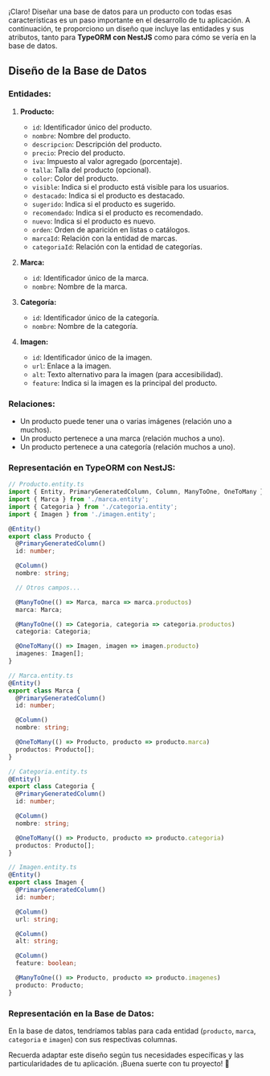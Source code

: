¡Claro! Diseñar una base de datos para un producto con todas esas características es un paso importante en el desarrollo de tu aplicación. A continuación, te proporciono un diseño que incluye las entidades y sus atributos, tanto para **TypeORM con NestJS** como para cómo se vería en la base de datos.

## Diseño de la Base de Datos

### Entidades:

1. **Producto:**
   - `id`: Identificador único del producto.
   - `nombre`: Nombre del producto.
   - `descripcion`: Descripción del producto.
   - `precio`: Precio del producto.
   - `iva`: Impuesto al valor agregado (porcentaje).
   - `talla`: Talla del producto (opcional).
   - `color`: Color del producto.
   - `visible`: Indica si el producto está visible para los usuarios.
   - `destacado`: Indica si el producto es destacado.
   - `sugerido`: Indica si el producto es sugerido.
   - `recomendado`: Indica si el producto es recomendado.
   - `nuevo`: Indica si el producto es nuevo.
   - `orden`: Orden de aparición en listas o catálogos.
   - `marcaId`: Relación con la entidad de marcas.
   - `categoriaId`: Relación con la entidad de categorías.

2. **Marca:**
   - `id`: Identificador único de la marca.
   - `nombre`: Nombre de la marca.

3. **Categoría:**
   - `id`: Identificador único de la categoría.
   - `nombre`: Nombre de la categoría.

4. **Imagen:**
   - `id`: Identificador único de la imagen.
   - `url`: Enlace a la imagen.
   - `alt`: Texto alternativo para la imagen (para accesibilidad).
   - `feature`: Indica si la imagen es la principal del producto.

### Relaciones:

- Un producto puede tener una o varias imágenes (relación uno a muchos).
- Un producto pertenece a una marca (relación muchos a uno).
- Un producto pertenece a una categoría (relación muchos a uno).

### Representación en TypeORM con NestJS:

```typescript
// Producto.entity.ts
import { Entity, PrimaryGeneratedColumn, Column, ManyToOne, OneToMany } from 'typeorm';
import { Marca } from './marca.entity';
import { Categoria } from './categoria.entity';
import { Imagen } from './imagen.entity';

@Entity()
export class Producto {
  @PrimaryGeneratedColumn()
  id: number;

  @Column()
  nombre: string;

  // Otros campos...

  @ManyToOne(() => Marca, marca => marca.productos)
  marca: Marca;

  @ManyToOne(() => Categoria, categoria => categoria.productos)
  categoria: Categoria;

  @OneToMany(() => Imagen, imagen => imagen.producto)
  imagenes: Imagen[];
}

// Marca.entity.ts
@Entity()
export class Marca {
  @PrimaryGeneratedColumn()
  id: number;

  @Column()
  nombre: string;

  @OneToMany(() => Producto, producto => producto.marca)
  productos: Producto[];
}

// Categoria.entity.ts
@Entity()
export class Categoria {
  @PrimaryGeneratedColumn()
  id: number;

  @Column()
  nombre: string;

  @OneToMany(() => Producto, producto => producto.categoria)
  productos: Producto[];
}

// Imagen.entity.ts
@Entity()
export class Imagen {
  @PrimaryGeneratedColumn()
  id: number;

  @Column()
  url: string;

  @Column()
  alt: string;

  @Column()
  feature: boolean;

  @ManyToOne(() => Producto, producto => producto.imagenes)
  producto: Producto;
}
```

### Representación en la Base de Datos:

En la base de datos, tendríamos tablas para cada entidad (`producto`, `marca`, `categoria` e `imagen`) con sus respectivas columnas.

Recuerda adaptar este diseño según tus necesidades específicas y las particularidades de tu aplicación. ¡Buena suerte con tu proyecto! 🚀